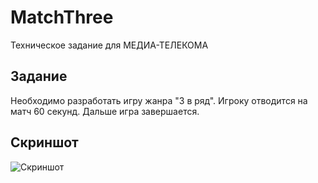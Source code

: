 # MatchThree
 Техническое задание для МЕДИА-ТЕЛЕКОМА

## Задание
 Необходимо разработать игру жанра "3 в ряд".
 Игроку отводится на матч 60 секунд. Дальше игра завершается.
 
## Скриншот
![Скриншот](https://github.com/Ortem-a/MatchThree/ForRepositoryDecorations/screenshot.png)

